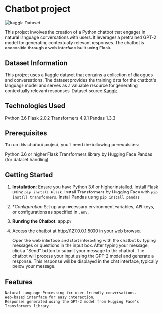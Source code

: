 # Chatbot project 

![kaggle Dataset](https://www.kaggle.com/datasets/grafstor/simple-dialogs-for-chatbot)

This project involves the creation of a Python chatbot that engages in natural language conversations with users. It leverages a pretrained GPT-2 model for generating contextually relevant responses. The chatbot is accessible through a web interface built using Flask.

## Dataset Information

This project uses a Kaggle dataset that contains a collection of dialogues and conversations. The dataset provides the training data for the chatbot's language model and serves as a valuable resource for generating contextually relevant responses.
Dataset source:[Kaggle](https://www.kaggle.com/datasets/grafstor/simple-dialogs-for-chatbot)

## Technologies Used

 Python 3.6
 Flask 2.0.2
 Transformers 4.9.1
 Pandas 1.3.3

## Prerequisites

To run this chatbot project, you'll need the following prerequisites:

 Python 3.6 or higher
 Flask
 Transformers library by Hugging Face
 Pandas (for dataset handling)

## Getting Started

1. **Installation**:
    Ensure you have Python 3.6 or higher installed.
    Install Flask using `pip install Flask`.
    Install Transformers by Hugging Face with `pip install transformers`.
    Install Pandas using `pip install pandas`.

3. **Configuration*
    Set up any necessary environment variables, API keys, or configurations as specified in `.env`. 

4. **Running the Chatbot**:
          app.py

5. Access the chatbot at http://127.0.0.1:5000 in your web browser.

   Open the web interface and start interacting with the chatbot by typing messages or questions in the input box.
   After typing your message, click a "Send" button to submit your message to the chatbot.
   The chatbot will process your input using the GPT-2 model and generate a response. This response will be displayed in the chat interface, typically below your message.

## Features

    Natural Language Processing for user-friendly conversations.
    Web-based interface for easy interaction.
    Responses generated using the GPT-2 model from Hugging Face's Transformers library.




